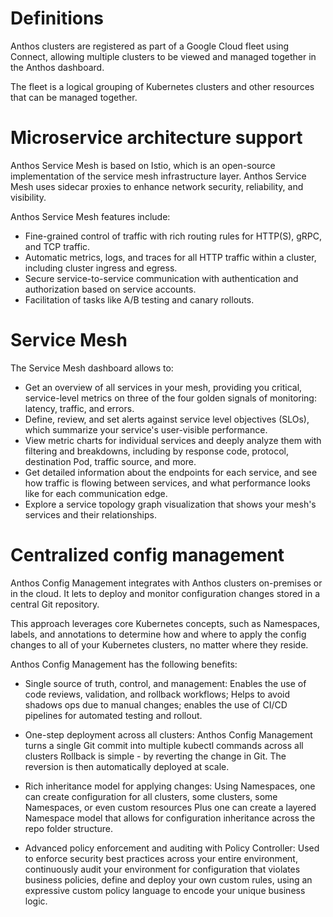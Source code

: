 # Definitions

Anthos clusters are registered as part of a Google Cloud fleet using Connect, allowing multiple clusters to be viewed and managed together in the Anthos dashboard.

The fleet is a logical grouping of Kubernetes clusters and other resources that can be managed together.

# Microservice architecture support

Anthos Service Mesh is based on Istio, which is an open-source implementation of the service mesh infrastructure layer. Anthos Service Mesh uses sidecar proxies to enhance network security, reliability, and visibility.

Anthos Service Mesh features include:

- Fine-grained control of traffic with rich routing rules for HTTP(S), gRPC, and TCP traffic.
- Automatic metrics, logs, and traces for all HTTP traffic within a cluster, including cluster ingress and egress.
- Secure service-to-service communication with authentication and authorization based on service accounts.
- Facilitation of tasks like A/B testing and canary rollouts.

# Service Mesh

The Service Mesh dashboard allows to:

- Get an overview of all services in your mesh, providing you critical, service-level metrics on three of the four golden signals of monitoring: latency, traffic, and errors.
- Define, review, and set alerts against service level objectives (SLOs), which summarize your service's user-visible performance.
- View metric charts for individual services and deeply analyze them with filtering and breakdowns, including by response code, protocol, destination Pod, traffic source, and more.
- Get detailed information about the endpoints for each service, and see how traffic is flowing between services, and what performance looks like for each communication edge.
- Explore a service topology graph visualization that shows your mesh's services and their relationships.


# Centralized config management

Anthos Config Management integrates with Anthos clusters on-premises or in the cloud. It lets to deploy and monitor configuration changes stored in a central Git repository.

This approach leverages core Kubernetes concepts, such as Namespaces, labels, and annotations to determine how and where to apply the config changes to all of your Kubernetes clusters, no matter where they reside.

Anthos Config Management has the following benefits:

- Single source of truth, control, and management: 
Enables the use of code reviews, validation, and rollback workflows; 
Helps to avoid shadows ops due to manual changes; enables the use of CI/CD pipelines for automated testing and rollout.

- One-step deployment across all clusters: 
Anthos Config Management turns a single Git commit into multiple kubectl commands across all clusters
Rollback is simple - by reverting the change in Git. The reversion is then automatically deployed at scale.

- Rich inheritance model for applying changes: 
Using Namespaces, one can create configuration for all clusters, some clusters, some Namespaces, or even custom resources
Plus one can create a layered Namespace model that allows for configuration inheritance across the repo folder structure.

- Advanced policy enforcement and auditing with Policy Controller: 
Used to enforce security best practices across your entire environment, continuously audit your environment for configuration that violates business policies, define and deploy your own custom rules, using an expressive custom policy language to encode your unique business logic.


